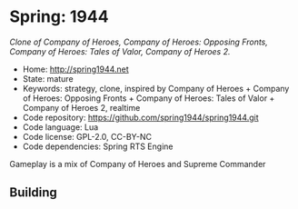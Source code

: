 # Spring: 1944

_Clone of Company of Heroes, Company of Heroes: Opposing Fronts, Company of Heroes: Tales of Valor, Company of Heroes 2._

- Home: http://spring1944.net
- State: mature
- Keywords: strategy, clone, inspired by Company of Heroes + Company of Heroes: Opposing Fronts + Company of Heroes: Tales of Valor + Company of Heroes 2, realtime
- Code repository: https://github.com/spring1944/spring1944.git
- Code language: Lua
- Code license: GPL-2.0, CC-BY-NC
- Code dependencies: Spring RTS Engine

Gameplay is a mix of Company of Heroes and Supreme Commander

## Building
